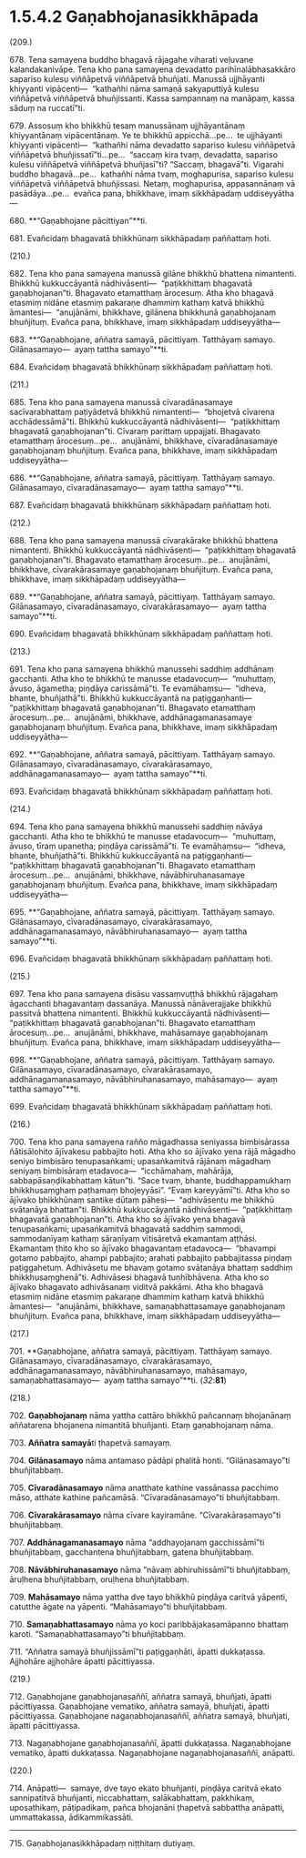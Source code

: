 # 1.5.4.2 Gaṇabhojanasikkhāpada

(209.)

678\. Tena samayena buddho bhagavā rājagahe viharati veḷuvane kalandakanivāpe. Tena kho pana samayena devadatto parihīnalābhasakkāro sapariso kulesu viññāpetvā viññāpetvā bhuñjati. Manussā ujjhāyanti khiyyanti vipācenti—  “kathañhi nāma samaṇā sakyaputtiyā kulesu viññāpetvā viññāpetvā bhuñjissanti. Kassa sampannaṃ na manāpaṃ, kassa sāduṃ na ruccatī”ti.

679\. Assosuṃ kho bhikkhū tesaṃ manussānaṃ ujjhāyantānaṃ khiyyantānaṃ vipācentānaṃ. Ye te bhikkhū appicchā…pe…  te ujjhāyanti khiyyanti vipācenti—  “kathañhi nāma devadatto sapariso kulesu viññāpetvā viññāpetvā bhuñjissatī”ti…pe…  “saccaṃ kira tvaṃ, devadatta, sapariso kulesu viññāpetvā viññāpetvā bhuñjasī”ti? “Saccaṃ, bhagavā”ti. Vigarahi buddho bhagavā…pe…  kathañhi nāma tvaṃ, moghapurisa, sapariso kulesu viññāpetvā viññāpetvā bhuñjissasi. Netaṃ, moghapurisa, appasannānaṃ vā pasādāya…pe…  evañca pana, bhikkhave, imaṃ sikkhāpadaṃ uddiseyyātha—

680\. **“Gaṇabhojane pācittiyan”**ti.

681\. Evañcidaṃ bhagavatā bhikkhūnaṃ sikkhāpadaṃ paññattaṃ hoti.

(210.)

682\. Tena kho pana samayena manussā gilāne bhikkhū bhattena nimantenti. Bhikkhū kukkuccāyantā nādhivāsenti—  “paṭikkhittaṃ bhagavatā gaṇabhojanan”ti. Bhagavato etamatthaṃ ārocesuṃ. Atha kho bhagavā etasmiṃ nidāne etasmiṃ pakaraṇe dhammiṃ kathaṃ katvā bhikkhū āmantesi—  “anujānāmi, bhikkhave, gilānena bhikkhunā gaṇabhojanaṃ bhuñjituṃ. Evañca pana, bhikkhave, imaṃ sikkhāpadaṃ uddiseyyātha—

683\. **“Gaṇabhojane, aññatra samayā, pācittiyaṃ. Tatthāyaṃ samayo. Gilānasamayo—  ayaṃ tattha samayo”**ti.

684\. Evañcidaṃ bhagavatā bhikkhūnaṃ sikkhāpadaṃ paññattaṃ hoti.

(211.)

685\. Tena kho pana samayena manussā cīvaradānasamaye sacīvarabhattaṃ paṭiyādetvā bhikkhū nimantenti—  “bhojetvā cīvarena acchādessāmā”ti. Bhikkhū kukkuccāyantā nādhivāsenti—  “paṭikkhittaṃ bhagavatā gaṇabhojanan”ti. Cīvaraṃ parittaṃ uppajjati. Bhagavato etamatthaṃ ārocesuṃ…pe…  anujānāmi, bhikkhave, cīvaradānasamaye gaṇabhojanaṃ bhuñjituṃ. Evañca pana, bhikkhave, imaṃ sikkhāpadaṃ uddiseyyātha—

686\. **“Gaṇabhojane, aññatra samayā, pācittiyaṃ. Tatthāyaṃ samayo. Gilānasamayo, cīvaradānasamayo—  ayaṃ tattha samayo”**ti.

687\. Evañcidaṃ bhagavatā bhikkhūnaṃ sikkhāpadaṃ paññattaṃ hoti.

(212.)

688\. Tena kho pana samayena manussā cīvarakārake bhikkhū bhattena nimantenti. Bhikkhū kukkuccāyantā nādhivāsenti—  “paṭikkhittaṃ bhagavatā gaṇabhojanan”ti. Bhagavato etamatthaṃ ārocesuṃ…pe…  anujānāmi, bhikkhave, cīvarakārasamaye gaṇabhojanaṃ bhuñjituṃ. Evañca pana, bhikkhave, imaṃ sikkhāpadaṃ uddiseyyātha—

689\. **“Gaṇabhojane, aññatra samayā, pācittiyaṃ. Tatthāyaṃ samayo. Gilānasamayo, cīvaradānasamayo, cīvarakārasamayo—  ayaṃ tattha samayo”**ti.

690\. Evañcidaṃ bhagavatā bhikkhūnaṃ sikkhāpadaṃ paññattaṃ hoti.

(213.)

691\. Tena kho pana samayena bhikkhū manussehi saddhiṃ addhānaṃ gacchanti. Atha kho te bhikkhū te manusse etadavocuṃ—  “muhuttaṃ, āvuso, āgametha; piṇḍāya carissāmā”ti. Te evamāhaṃsu—  “idheva, bhante, bhuñjathā”ti. Bhikkhū kukkuccāyantā na paṭiggaṇhanti—  “paṭikkhittaṃ bhagavatā gaṇabhojanan”ti. Bhagavato etamatthaṃ ārocesuṃ…pe…  anujānāmi, bhikkhave, addhānagamanasamaye gaṇabhojanaṃ bhuñjituṃ. Evañca pana, bhikkhave, imaṃ sikkhāpadaṃ uddiseyyātha—

692\. **“Gaṇabhojane, aññatra samayā, pācittiyaṃ. Tatthāyaṃ samayo. Gilānasamayo, cīvaradānasamayo, cīvarakārasamayo, addhānagamanasamayo—  ayaṃ tattha samayo”**ti.

693\. Evañcidaṃ bhagavatā bhikkhūnaṃ sikkhāpadaṃ paññattaṃ hoti.

(214.)

694\. Tena kho pana samayena bhikkhū manussehi saddhiṃ nāvāya gacchanti. Atha kho te bhikkhū te manusse etadavocuṃ—  “muhuttaṃ, āvuso, tīraṃ upanetha; piṇḍāya carissāmā”ti. Te evamāhaṃsu—  “idheva, bhante, bhuñjathā”ti. Bhikkhū kukkuccāyantā na paṭiggaṇhanti—  “paṭikkhittaṃ bhagavatā gaṇabhojanan”ti. Bhagavato etamatthaṃ ārocesuṃ…pe…  anujānāmi, bhikkhave, nāvābhiruhanasamaye gaṇabhojanaṃ bhuñjituṃ. Evañca pana, bhikkhave, imaṃ sikkhāpadaṃ uddiseyyātha—

695\. **“Gaṇabhojane, aññatra samayā, pācittiyaṃ. Tatthāyaṃ samayo. Gilānasamayo, cīvaradānasamayo, cīvarakārasamayo, addhānagamanasamayo, nāvābhiruhanasamayo—  ayaṃ tattha samayo”**ti.

696\. Evañcidaṃ bhagavatā bhikkhūnaṃ sikkhāpadaṃ paññattaṃ hoti.

(215.)

697\. Tena kho pana samayena disāsu vassaṃvuṭṭhā bhikkhū rājagahaṃ āgacchanti bhagavantaṃ dassanāya. Manussā nānāverajjake bhikkhū passitvā bhattena nimantenti. Bhikkhū kukkuccāyantā nādhivāsenti—  “paṭikkhittaṃ bhagavatā gaṇabhojanan”ti. Bhagavato etamatthaṃ ārocesuṃ…pe…  anujānāmi, bhikkhave, mahāsamaye gaṇabhojanaṃ bhuñjituṃ. Evañca pana, bhikkhave, imaṃ sikkhāpadaṃ uddiseyyātha—

698\. **“Gaṇabhojane, aññatra samayā, pācittiyaṃ. Tatthāyaṃ samayo. Gilānasamayo, cīvaradānasamayo, cīvarakārasamayo, addhānagamanasamayo, nāvābhiruhanasamayo, mahāsamayo—  ayaṃ tattha samayo”**ti.

699\. Evañcidaṃ bhagavatā bhikkhūnaṃ sikkhāpadaṃ paññattaṃ hoti.

(216.)

700\. Tena kho pana samayena rañño māgadhassa seniyassa bimbisārassa ñātisālohito ājīvakesu pabbajito hoti. Atha kho so ājīvako yena rājā māgadho seniyo bimbisāro tenupasaṅkami; upasaṅkamitvā rājānaṃ māgadhaṃ seniyaṃ bimbisāraṃ etadavoca—  “icchāmahaṃ, mahārāja, sabbapāsaṇḍikabhattaṃ kātun”ti. “Sace tvaṃ, bhante, buddhappamukhaṃ bhikkhusaṃghaṃ paṭhamaṃ bhojeyyāsi”. “Evaṃ kareyyāmī”ti. Atha kho so ājīvako bhikkhūnaṃ santike dūtaṃ pāhesi—  “adhivāsentu me bhikkhū svātanāya bhattan”ti. Bhikkhū kukkuccāyantā nādhivāsenti—  “paṭikkhittaṃ bhagavatā gaṇabhojanan”ti. Atha kho so ājīvako yena bhagavā tenupasaṅkami; upasaṅkamitvā bhagavatā saddhiṃ sammodi, sammodanīyaṃ kathaṃ sāraṇīyaṃ vītisāretvā ekamantaṃ aṭṭhāsi. Ekamantaṃ ṭhito kho so ājīvako bhagavantaṃ etadavoca—  “bhavampi gotamo pabbajito, ahampi pabbajito; arahati pabbajito pabbajitassa piṇḍaṃ paṭiggahetuṃ. Adhivāsetu me bhavaṃ gotamo svātanāya bhattaṃ saddhiṃ bhikkhusaṃghenā”ti. Adhivāsesi bhagavā tuṇhībhāvena. Atha kho so ājīvako bhagavato adhivāsanaṃ viditvā pakkāmi. Atha kho bhagavā etasmiṃ nidāne etasmiṃ pakaraṇe dhammiṃ kathaṃ katvā bhikkhū āmantesi—  “anujānāmi, bhikkhave, samaṇabhattasamaye gaṇabhojanaṃ bhuñjituṃ. Evañca pana, bhikkhave, imaṃ sikkhāpadaṃ uddiseyyātha—

(217.)

701\. **Gaṇabhojane, aññatra samayā, pācittiyaṃ. Tatthāyaṃ samayo. Gilānasamayo, cīvaradānasamayo, cīvarakārasamayo, addhānagamanasamayo, nāvābhiruhanasamayo, mahāsamayo, samaṇabhattasamayo—  ayaṃ tattha samayo”**ti. (*32*:**81**)

(218.)

702\. **Gaṇabhojanaṃ** nāma yattha cattāro bhikkhū pañcannaṃ bhojanānaṃ aññatarena bhojanena nimantitā bhuñjanti. Etaṃ gaṇabhojanaṃ nāma.

703\. **Aññatra samayā**ti ṭhapetvā samayaṃ.

704\. **Gilānasamayo** nāma antamaso pādāpi phalitā honti. “Gilānasamayo”ti bhuñjitabbaṃ.

705\. **Cīvaradānasamayo** nāma anatthate kathine vassānassa pacchimo māso, atthate kathine pañcamāsā. “Cīvaradānasamayo”ti bhuñjitabbaṃ.

706\. **Cīvarakārasamayo** nāma cīvare kayiramāne. “Cīvarakārasamayo”ti bhuñjitabbaṃ.

707\. **Addhānagamanasamayo** nāma “addhayojanaṃ gacchissāmī”ti bhuñjitabbaṃ, gacchantena bhuñjitabbaṃ, gatena bhuñjitabbaṃ.

708\. **Nāvābhiruhanasamayo** nāma “nāvaṃ abhiruhissāmī”ti bhuñjitabbaṃ, āruḷhena bhuñjitabbaṃ, oruḷhena bhuñjitabbaṃ.

709\. **Mahāsamayo** nāma yattha dve tayo bhikkhū piṇḍāya caritvā yāpenti, catutthe āgate na yāpenti. “Mahāsamayo”ti bhuñjitabbaṃ.

710\. **Samaṇabhattasamayo** nāma yo koci paribbājakasamāpanno bhattaṃ karoti. “Samaṇabhattasamayo”ti bhuñjitabbaṃ.

711\. “Aññatra samayā bhuñjissāmī”ti paṭiggaṇhāti, āpatti dukkaṭassa. Ajjhohāre ajjhohāre āpatti pācittiyassa.

(219.)

712\. Gaṇabhojane gaṇabhojanasaññī, aññatra samayā, bhuñjati, āpatti pācittiyassa. Gaṇabhojane vematiko, aññatra samayā, bhuñjati, āpatti pācittiyassa. Gaṇabhojane nagaṇabhojanasaññī, aññatra samayā, bhuñjati, āpatti pācittiyassa.

713\. Nagaṇabhojane gaṇabhojanasaññī, āpatti dukkaṭassa. Nagaṇabhojane vematiko, āpatti dukkaṭassa. Nagaṇabhojane nagaṇabhojanasaññī, anāpatti.

(220.)

714\. Anāpatti—  samaye, dve tayo ekato bhuñjanti, piṇḍāya caritvā ekato sannipatitvā bhuñjanti, niccabhattaṃ, salākabhattaṃ, pakkhikaṃ, uposathikaṃ, pāṭipadikaṃ, pañca bhojanāni ṭhapetvā sabbattha anāpatti, ummattakassa, ādikammikassāti.

---

715\. Gaṇabhojanasikkhāpadaṃ niṭṭhitaṃ dutiyaṃ.
